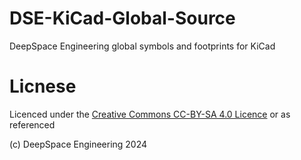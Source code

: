# DSE-KiCad-Global-Source
DeepSpace Engineering global symbols and footprints for KiCad

# Licnese
Licenced under the [Creative Commons CC-BY-SA 4.0 Licence](https://github.com/Destination-SPACE/DS-KiCad-Global-Source/blob/main/LICENSE) or as referenced

(c) DeepSpace Engineering 2024